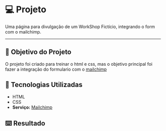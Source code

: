 # :computer: Projeto

Uma página para divulgação de um WorkShop Fictício, integrando o form com o mailchimp.

---

## :dart: Objetivo do Projeto

O projeto foi criado para treinar o html e css, mas o objetivo principal foi fazer a integração do formulario com o [mailchimp](https://mailchimp.com/)

## :rocket: Tecnologias Utilizadas

* HTML
* CSS
* **Serviço:** [Mailchimp](https://mailchimp.com/)

## :keyboard: Resultado






